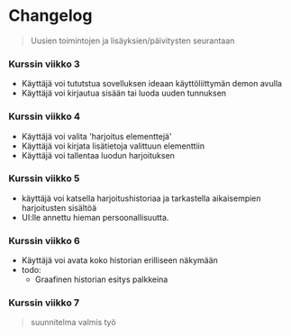 # Changelog 
> Uusien toimintojen ja lisäyksien/päivitysten seurantaan

### Kurssin viikko 3
- Käyttäjä voi tututstua sovelluksen ideaan käyttöliittymän demon avulla
- Käyttäjä voi kirjautua sisään tai luoda uuden tunnuksen

### Kurssin viikko 4
- Käyttäjä voi valita 'harjoitus elementtejä'
- Käyttäjä voi kirjata lisätietoja valittuun elementtiin
- Käyttäjä voi tallentaa luodun harjoituksen

### Kurssin viikko 5
- käyttäjä voi katsella harjoitushistoriaa ja tarkastella aikaisempien harjoitusten sisältöä
- UI:lle annettu hieman persoonallisuutta.

### Kurssin viikko 6
- Käyttäjä voi avata koko historian erilliseen näkymään
- todo:
  - Graafinen historian esitys palkkeina

### Kurssin viikko 7
> suunnitelma valmis työ
